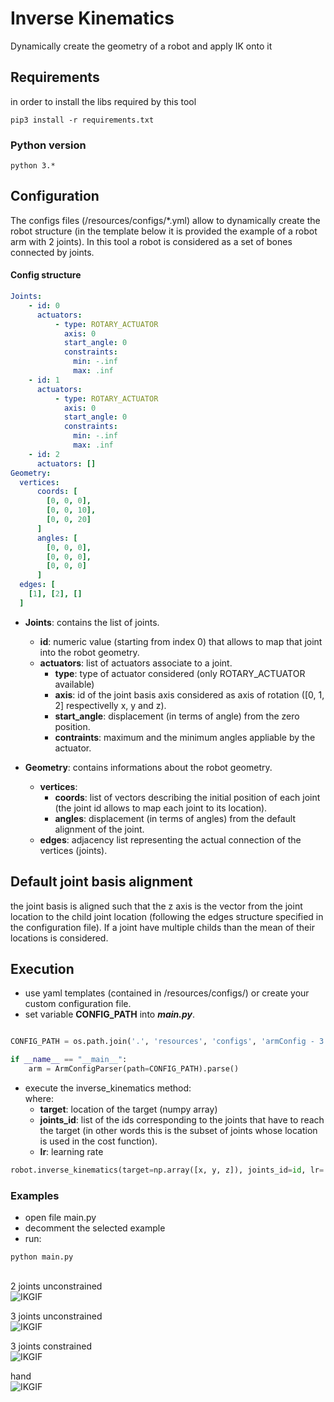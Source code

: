 # Inverse Kinematics 
Dynamically create the geometry of a robot and apply IK onto it 

## Requirements 

in order to install the libs required by this tool

```shell 
pip3 install -r requirements.txt
```

### Python version
```shell 
python 3.*
```

## Configuration
The configs files (/resources/configs/*.yml) allow to dynamically create the robot structure (in the template below it is provided the example of a robot arm with 2 joints). In this tool a robot is considered as a set of bones connected by joints.

#### Config structure
``` yaml
Joints:  
    - id: 0
      actuators:     
          - type: ROTARY_ACTUATOR
            axis: 0
            start_angle: 0
            constraints:         
              min: -.inf 
              max: .inf
    - id: 1
      actuators: 
          - type: ROTARY_ACTUATOR
            axis: 0
            start_angle: 0
            constraints:         
              min: -.inf 
              max: .inf
    - id: 2
      actuators: []
Geometry:
  vertices:
      coords: [
        [0, 0, 0],
        [0, 0, 10],
        [0, 0, 20]    
      ]
      angles: [
        [0, 0, 0],
        [0, 0, 0],
        [0, 0, 0]    
      ]
  edges: [
    [1], [2], []
  ]
```

+ **Joints**: contains the list of joints.
    + **id**: numeric value (starting from index 0) that allows to map that joint into the robot geometry.
    + **actuators**: list of actuators associate to a joint.
        - **type**: type of actuator considered (only ROTARY_ACTUATOR available)
        - **axis**: id of the joint basis axis considered as axis of rotation ([0, 1, 2] respectivelly x, y and z). 
        - **start_angle**: displacement (in terms of angle) from the zero position.
        - **contraints**: maximum and the minimum angles appliable by the actuator.

+ **Geometry**: contains informations about the robot geometry.
    + **vertices**:
      - **coords**: list of vectors describing the initial position of each joint (the joint id allows to map each joint to its location).
      - **angles**: displacement (in terms of angles) from the default alignment of the joint.      
    + **edges**: adjacency list representing the actual connection of the vertices (joints).

## Default joint basis alignment
the joint basis is aligned such that the z axis is the vector from the joint location to the child joint location (following the edges structure specified in the configuration file). If a joint have multiple childs than the mean of their locations is considered. 

## Execution
+ use yaml templates (contained in /resources/configs/) or create your custom configuration file.
+ set variable **CONFIG_PATH** into ***main.py***.
```python                    

CONFIG_PATH = os.path.join('.', 'resources', 'configs', 'armConfig - 3 joints.yml')

if __name__ == "__main__":    
    arm = ArmConfigParser(path=CONFIG_PATH).parse()    
```
+ execute the inverse_kinematics method:\
  where:
    - **target**: location of the target (numpy array)
    - **joints_id**: list of the ids corresponding to the joints that have to reach the target (in other words this is the subset of joints whose location is used in the cost function). 
    - **lr**: learning rate 
```python
robot.inverse_kinematics(target=np.array([x, y, z]), joints_id=id, lr=.0001)
```  

### Examples 
+ open file main.py
+ decomment the selected example  
+ run:

```shell 
python main.py
```

\
2 joints unconstrained\
![IKGIF](./imgs/gif/robotArmInvKinem_2J.gif) 


3 joints unconstrained\
![IKGIF](./imgs/gif/robotArmInvKinem.gif) 


3 joints constrained\
![IKGIF](./imgs/gif/robotArmInvKinem_3JC.gif) 


hand\
![IKGIF](./imgs/gif/hand.gif) 
